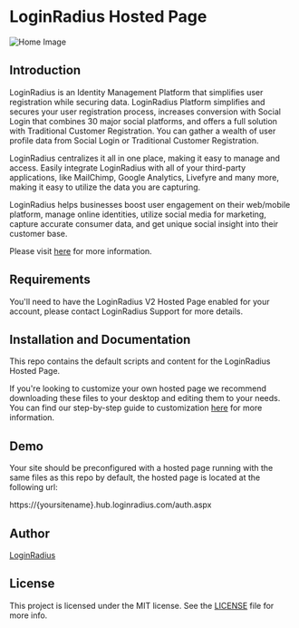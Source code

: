 # LoginRadius Hosted Page
![Home Image](https://d2lvlj7xfpldmj.cloudfront.net/support/github/banner-1544x500.png)

## Introduction ##
LoginRadius is an Identity Management Platform that simplifies user registration while securing data. LoginRadius Platform simplifies and secures your user registration process, increases conversion with Social Login that combines 30 major social platforms, and offers a full solution with Traditional Customer Registration. You can gather a wealth of user profile data from Social Login or Traditional Customer Registration.

LoginRadius centralizes it all in one place, making it easy to manage and access. Easily integrate LoginRadius with all of your third-party applications, like MailChimp, Google Analytics, Livefyre and many more, making it easy to utilize the data you are capturing.

LoginRadius helps businesses boost user engagement on their web/mobile platform, manage online identities, utilize social media for marketing, capture accurate consumer data, and get unique social insight into their customer base.

Please visit [here](http://www.loginradius.com/) for more information.

## Requirements
You'll need to have the LoginRadius V2 Hosted Page enabled for your account, please contact LoginRadius Support for more details.


## Installation and Documentation
This repo contains the default scripts and content for the LoginRadius Hosted Page.

If you're looking to customize your own hosted page we recommend downloading these files
to your desktop and editing them to your needs. You can find our step-by-step guide to customization [here](https://docs.loginradius.com/api/v2/user-registration/hosted-registration) for more information.



## Demo
Your site should be preconfigured with a hosted page running with the same files as this repo by default, the hosted page is located at the following url:

https://{yoursitename}.hub.loginradius.com/auth.aspx

## Author

[LoginRadius](https://www.loginradius.com/)

## License

This project is licensed under the MIT license. See the [LICENSE](LICENSE) file for more info.
